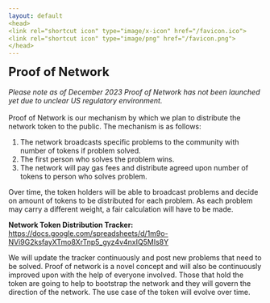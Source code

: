 ```yaml
---
layout: default
<head>
<link rel="shortcut icon" type="image/x-icon" href="/favicon.ico">
<link rel="shortcut icon" type="image/png" href="/favicon.png">
</head>
---
```

<b><font size="5">Proof of Network</font></b>
<br>
<br>
_Please note as of December 2023 Proof of Network has not been launched yet due to unclear US regulatory environment._
<br>
<br>
Proof of Network is our mechanism by which we plan to distribute the network token to the public. The mechanism is as follows:

1. The network broadcasts specific problems to the community with number of tokens if problem solved.
2. The first person who solves the problem wins.
3. The network will pay gas fees and distribute agreed upon number of tokens to person who solves problem.

Over time, the token holders will be able to broadcast problems and decide on amount of tokens to be distributed for each problem. As each problem may carry a different weight, a fair calculation will have to be made.

**Network Token Distribution Tracker:**
https://docs.google.com/spreadsheets/d/1m9o-NVi9G2ksfayXTmo8XrTnp5_gyz4v4nxIQ5MIs8Y

We will update the tracker continuously and post new problems that need to be solved. Proof of network is a novel concept and will also be continuously improved upon with the help of everyone involved. Those that hold the token are going to help to bootstrap the network and they will govern the direction of the network. The use case of the token will evolve over time.  
